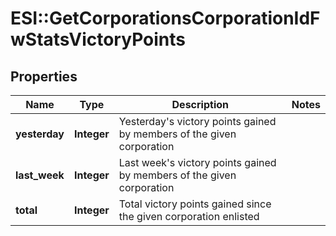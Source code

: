 # ESI::GetCorporationsCorporationIdFwStatsVictoryPoints

## Properties
Name | Type | Description | Notes
------------ | ------------- | ------------- | -------------
**yesterday** | **Integer** | Yesterday&#39;s victory points gained by members of the given corporation | 
**last_week** | **Integer** | Last week&#39;s victory points gained by members of the given corporation | 
**total** | **Integer** | Total victory points gained since the given corporation enlisted | 



